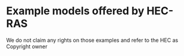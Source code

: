 # Example models offered by HEC-RAS

We do not claim any rights on those examples and refer to the HEC as Copyright owner